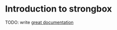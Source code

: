 # Introduction to strongbox

TODO: write [great documentation](http://jacobian.org/writing/great-documentation/what-to-write/)
